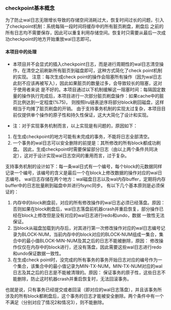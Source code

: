 ### checkpoint基本概念
为了防止wal日志无限增长导致的存储空间消耗过大，恢复时间过长的问题，引入了checkpoint机制：系统每隔一段时间将缓存中的所有脏页刷盘，刷盘后
之前的所有日志均不需要保存，因此可以重复利用存储空间。恢复时只需要从最后一次成功checkpoint的地方开始重放wal日志即可。

#### 本项目中的处理
* 本项目并不会显式的插入checkpoint日志，而是进行周期性的wal日志清空操作，在清空之前刷新所有脏页到磁盘即可，这种方式简化了check point机制的实现。
注意：每次生成check point的操作会阻塞所有操作（因为wal日志此刻不应该再被写入），因此如果脏页的数量过多，会导致较长的阻塞，这对于使用者来说
是不好的。本项目通过以下机制缓解这一阻塞时间：每隔固定数量的操作执行完成后，本项目进行一次部分脏页刷盘操作：如果cache中的脏页比例达到一定程度(%75)，
则按照lru链表逆序将部分block刷回磁盘，这样相当于均摊了脏页刷盘的开销。
由于支持事务机制的实现太过复杂，本项目目前仅提供单个操作的原子性和持久性保证，这大大简化了设计和实现。

* 注：对于实现事务机制而言，以上实现是有问题的，原因如下：
1. 在生成checkpoint的地方可能有未完成的事务，不能将日志全部清空。
2. 一个事务的wal日志可以安全删除的前提是：其所修改的所有block都成功刷盘。
因此，生成checkpoint时需要保留部分日志（由以上两个条件共同决定），这对于设计实现wal日志空间的重用而言，过于复杂。

支持事务机制的设计如下：每一条wal日式有一个编号，每个block的元数据同样记录一个编号，该编号的含义是最后一个在block上修改数据的操作对应的wal日志编号。
wal日志存储在两个地方：wal磁盘日志以及wal内存buffer，定期将内存buffer中的日志批量刷到磁盘中并进行fsync同步。
有以下几个基本原则是必须保证的：
1. 内存中的block刷盘前，对应的所有修改操作的wal日志必须已经落盘。原因：否则如果在block刷盘后，wal日志落盘前机器crash并重启恢复，部分操作已经在block上修改但是没有对应的wal日志进行redo和undo，数据
一致性无法保证。
2. 当block从磁盘加载到内存后，对其进行第一次修改操作对应的wal日志编号记录为BLOCK-NUM，当前内存中的block对应的BLOCK-NUM组成一集合，集合中的最小值BLOCK-MIN-NUM及其之后的日志不能被删除，原因：
修改操作仅仅在内存中的block进行，还没有落盘，因此需要这些wal日志进行redo和undo保证数据一致性。
3. 在生成check point时，没完成的所有事务的事务开始日志对应的编号作为一个集合，该集合中的最小值记录为MIN-TX-NUM，MIN-TX-NUM对应的wal日志及其之后的日志是不能被清理的。原因：
保证事务的原子性，这些日志不能删除，防止这时机器crash并重启恢复时，无法回滚事务。

也就是说，只有事务已经提交或者回滚（即对应的wal日志落盘），并且该事务所涉及的所有block都刷盘后，这个事务的日志才能被安全删除。两个条件中有一个不满足（分别对应了情况2和情况3），则不能删除。